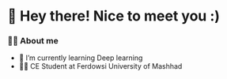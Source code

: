 # 👋 Hey there! Nice to meet you :) 

### 👩‍💻 About me

- 🌱 I’m currently learning Deep learning
- 👩‍🎓 CE Student at Ferdowsi University of Mashhad


<!--
**AilinHasanpour/AilinHasanpour** is a ✨ _special_ ✨ repository because its `README.md` (this file) appears on your GitHub profile.

Here are some ideas to get you started:

- 🔭 I’m currently working on ...
- 🌱 I’m currently learning ...
- 👯 I’m looking to collaborate on ...
- 🤔 I’m looking for help with ...
- 💬 Ask me about ...
- 📫 How to reach me: ...
- 😄 Pronouns: ...
- ⚡ Fun fact: ...
-->
